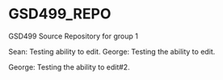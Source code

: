 # GSD499_REPO
GSD499 Source Repository for group 1

Sean: Testing ability to edit.
George: Testing the ability to edit.

George: Testing the ability to edit#2.